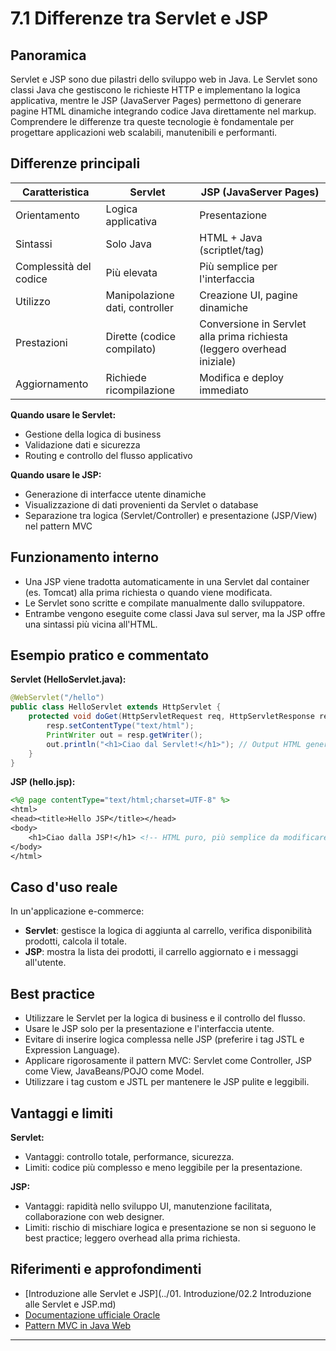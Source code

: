 # 7.1 Differenze tra Servlet e JSP

## Panoramica
Servlet e JSP sono due pilastri dello sviluppo web in Java. Le Servlet sono classi Java che gestiscono le richieste HTTP e implementano la logica applicativa, mentre le JSP (JavaServer Pages) permettono di generare pagine HTML dinamiche integrando codice Java direttamente nel markup. Comprendere le differenze tra queste tecnologie è fondamentale per progettare applicazioni web scalabili, manutenibili e performanti.

## Differenze principali
| Caratteristica            | Servlet                        | JSP (JavaServer Pages)           |
|--------------------------|--------------------------------|----------------------------------|
| Orientamento             | Logica applicativa             | Presentazione                    |
| Sintassi                 | Solo Java                      | HTML + Java (scriptlet/tag)      |
| Complessità del codice   | Più elevata                    | Più semplice per l'interfaccia   |
| Utilizzo                 | Manipolazione dati, controller | Creazione UI, pagine dinamiche   |
| Prestazioni              | Dirette (codice compilato)     | Conversione in Servlet alla prima richiesta (leggero overhead iniziale) |
| Aggiornamento            | Richiede ricompilazione        | Modifica e deploy immediato      |

**Quando usare le Servlet:**
- Gestione della logica di business
- Validazione dati e sicurezza
- Routing e controllo del flusso applicativo

**Quando usare le JSP:**
- Generazione di interfacce utente dinamiche
- Visualizzazione di dati provenienti da Servlet o database
- Separazione tra logica (Servlet/Controller) e presentazione (JSP/View) nel pattern MVC

## Funzionamento interno
- Una JSP viene tradotta automaticamente in una Servlet dal container (es. Tomcat) alla prima richiesta o quando viene modificata.
- Le Servlet sono scritte e compilate manualmente dallo sviluppatore.
- Entrambe vengono eseguite come classi Java sul server, ma la JSP offre una sintassi più vicina all'HTML.

## Esempio pratico e commentato
**Servlet (HelloServlet.java):**
```java
@WebServlet("/hello")
public class HelloServlet extends HttpServlet {
    protected void doGet(HttpServletRequest req, HttpServletResponse resp) throws IOException {
        resp.setContentType("text/html");
        PrintWriter out = resp.getWriter();
        out.println("<h1>Ciao dal Servlet!</h1>"); // Output HTML generato da Java
    }
}
```
**JSP (hello.jsp):**
```jsp
<%@ page contentType="text/html;charset=UTF-8" %>
<html>
<head><title>Hello JSP</title></head>
<body>
    <h1>Ciao dalla JSP!</h1> <!-- HTML puro, più semplice da modificare -->
</body>
</html>
```

## Caso d'uso reale
In un'applicazione e-commerce:
- **Servlet**: gestisce la logica di aggiunta al carrello, verifica disponibilità prodotti, calcola il totale.
- **JSP**: mostra la lista dei prodotti, il carrello aggiornato e i messaggi all'utente.

## Best practice
- Utilizzare le Servlet per la logica di business e il controllo del flusso.
- Usare le JSP solo per la presentazione e l'interfaccia utente.
- Evitare di inserire logica complessa nelle JSP (preferire i tag JSTL e Expression Language).
- Applicare rigorosamente il pattern MVC: Servlet come Controller, JSP come View, JavaBeans/POJO come Model.
- Utilizzare i tag custom e JSTL per mantenere le JSP pulite e leggibili.

## Vantaggi e limiti
**Servlet:**
- Vantaggi: controllo totale, performance, sicurezza.
- Limiti: codice più complesso e meno leggibile per la presentazione.

**JSP:**
- Vantaggi: rapidità nello sviluppo UI, manutenzione facilitata, collaborazione con web designer.
- Limiti: rischio di mischiare logica e presentazione se non si seguono le best practice; leggero overhead alla prima richiesta.

## Riferimenti e approfondimenti
- [Introduzione alle Servlet e JSP](../01. Introduzione/02.2 Introduzione alle Servlet e JSP.md)
- [Documentazione ufficiale Oracle](https://docs.oracle.com/javaee/7/tutorial/servlets.htm)
- [Pattern MVC in Java Web](https://www.oracle.com/java/technologies/model-view-controller.html)

---